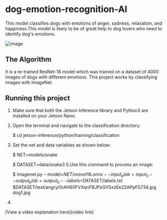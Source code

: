 # dog-emotion-recognition-AI
This model classifies dogs with emotions of anger, sadness, relaxation, and happiness.This model is likely to be of great help to dog lovers who need to identify dog's emotions.
 


![image](https://github.com/user-attachments/assets/d9561753-9366-41e1-8700-698378958e54)

## The Algorithm
It is a re-trained ResNet-18 model which was trained on a dataset of 4000 images of dogs with different emotions. This project works by classifying images with ImageNet. 

## Running this project

1. Make sure that both the Jetson Inference library and Python3 are installed on your Jetson Nano.
2. Open the terminal and navigate to the classification directory:

   $ cd jetson-inference/python/training/classification

4. Set the net and data variables as shown below:

   $ NET=models/snake

   $ DATASET=data/snake3
5.Use this command to process an image:

   $ imagenet.py --model=$NET/resnet18.onnx --input_blob=input_0 --output_blob=output_0 --labels=$DATASET/labels.txt $DATASET/test/angry/0rAH60FVXqnFBJPzGVSxzEe22APpFS734.jpg dog1.jpg
   
6.

[View a video explanation here](video link)
